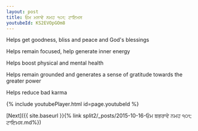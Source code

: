 ```yaml
---
layout: post
title: ਓਮ ਮਨਾਵੇ ਨਮਹ ੧੦੮ ਟਾਇਮਸ
youtubeId: KS2EVOpGOm8
---
```

 
 
Helps get goodness, bliss and peace and God's blessings
 
Helps remain focused, help generate inner energy 
 
Helps boost physical and mental health 
 
Helps remain grounded and generates a sense of gratitude towards the greater power 
 
Helps reduce bad karma
 
 
 
 


{% include youtubePlayer.html id=page.youtubeId %}
 
[Next]({{ site.baseurl }}{% link  split2/_posts/2015-10-16-ਓਮ ਬਭਰਾਵੇ ਨਮਹ ੧੦੮ ਟਾਇਮਸ.md%})
 
